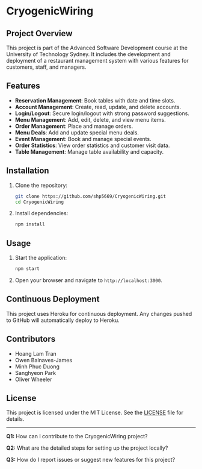 # CryogenicWiring

## Project Overview

This project is part of the Advanced Software Development course at the University of Technology Sydney. It includes the development and deployment of a restaurant management system with various features for customers, staff, and managers.

## Features

- **Reservation Management**: Book tables with date and time slots.
- **Account Management**: Create, read, update, and delete accounts.
- **Login/Logout**: Secure login/logout with strong password suggestions.
- **Menu Management**: Add, edit, delete, and view menu items.
- **Order Management**: Place and manage orders.
- **Menu Deals**: Add and update special menu deals.
- **Event Management**: Book and manage special events.
- **Order Statistics**: View order statistics and customer visit data.
- **Table Management**: Manage table availability and capacity.

## Installation

1. Clone the repository:
   ```sh
   git clone https://github.com/shp5669/CryogenicWiring.git
   cd CryogenicWiring
   ```
2. Install dependencies:
   ```sh
   npm install
   ```

## Usage

1. Start the application:
   ```sh
   npm start
   ```
2. Open your browser and navigate to `http://localhost:3000`.

## Continuous Deployment

This project uses Heroku for continuous deployment. Any changes pushed to GitHub will automatically deploy to Heroku.

## Contributors

- Hoang Lam Tran
- Owen Balnaves-James
- Minh Phuc Duong
- Sanghyeon Park
- Oliver Wheeler

## License

This project is licensed under the MIT License. See the [LICENSE](LICENSE) file for details.

---

**Q1:** How can I contribute to the CryogenicWiring project?

**Q2:** What are the detailed steps for setting up the project locally?

**Q3:** How do I report issues or suggest new features for this project?
